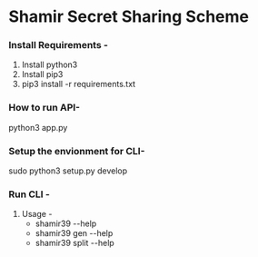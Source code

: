 # Shamir Secret Sharing Scheme

### Install Requirements -

1. Install python3
2. Install pip3
3. pip3 install -r requirements.txt

### How to run API-

python3 app.py

### Setup the envionment for CLI-

sudo python3 setup.py develop

### Run CLI - 
1. Usage -
    - shamir39 --help
    - shamir39 gen --help
    - shamir39 split --help



